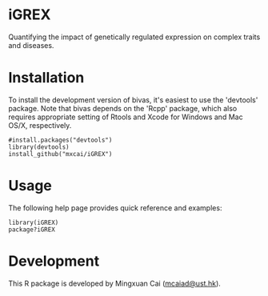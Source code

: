 iGREX
===

Quantifying the impact of genetically regulated expression on complex traits and diseases.

Installation
===========

To install the development version of bivas, it's easiest to use the 'devtools' package. Note that bivas depends on the 'Rcpp' package, which also requires appropriate setting of Rtools and Xcode for Windows and Mac OS/X, respectively.

```
#install.packages("devtools")
library(devtools)
install_github("mxcai/iGREX")
```

Usage
===========
The following help page provides quick reference and examples:

```
library(iGREX)
package?iGREX
```

Development
==========

This R package is developed by Mingxuan Cai (mcaiad@ust.hk).
